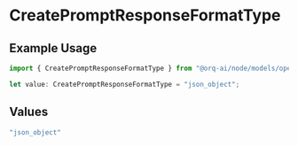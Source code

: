 # CreatePromptResponseFormatType

## Example Usage

```typescript
import { CreatePromptResponseFormatType } from "@orq-ai/node/models/operations";

let value: CreatePromptResponseFormatType = "json_object";
```

## Values

```typescript
"json_object"
```